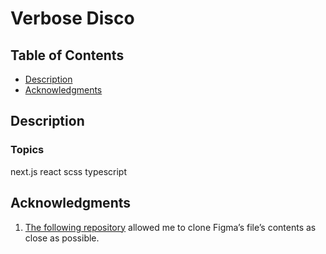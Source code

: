 # Verbose Disco


## Table of Contents


- [Description](#description)
- [Acknowledgments](#acknowledgments)

## Description


### Topics
next.js react scss typescript

## Acknowledgments

1. [The following repository](https://github.com/dmtrKovalenko/odiff) allowed me to clone Figma’s file’s contents as close as possible.



